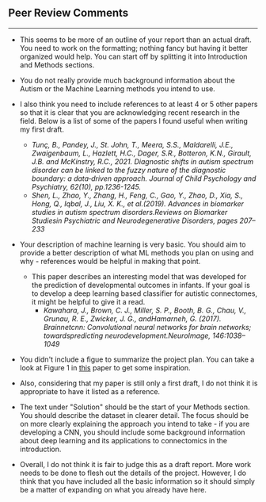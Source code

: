 
## Peer Review Comments
<hr>

- This seems to be more of an outline of your report than an actual draft. You need to
  work on the formatting; nothing fancy but having it better organized would help.
  You can start off by splitting it into Introduction and Methods sections.

- You do not really provide much background information about the Autism or the 
  Machine Learning methods you intend to use.

- I also think you need to include references to at least 4 or 5 other papers so that 
  it is clear that you are acknowledging recent research in the field. Below is a list
  of some of the papers I found useful when writing my first draft. 
  - *Tunç, B., Pandey, J., St. John, T., Meera, S.S., Maldarelli, J.E., Zwaigenbaum, L., Hazlett, H.C., Dager, S.R., Botteron, K.N., Girault, J.B. and McKinstry, R.C., 2021. Diagnostic shifts in autism spectrum disorder can be linked to the fuzzy nature of the diagnostic boundary: a data‐driven approach. Journal of Child Psychology and Psychiatry, 62(10), pp.1236-1245.*
  - *Shen, L., Zhao, Y., Zhang, H., Feng, C., Gao, Y., Zhao, D., Xia, S., Hong, Q., Iqbal, J., Liu, X. K., et al.(2019). Advances in biomarker studies in autism spectrum disorders.Reviews on Biomarker Studiesin Psychiatric and Neurodegenerative Disorders, pages 207–233*
  
- Your description of machine learning is very basic. You should aim to provide a better 
  description of what ML methods you plan on using and why - references would be helpful in
  making that point. 
  - This paper describes an interesting model that was developed for the prediction of
    developmental outcomes in infants. If your goal is to develop a deep learning based
    classifier for autistic connectomes, it might be helpful to give it a read.
    - *Kawahara, J., Brown, C. J., Miller, S. P., Booth, B. G., Chau, V., Grunau, R. E., Zwicker, J. G., andHamarneh, G. (2017).  Brainnetcnn:  Convolutional neural networks for brain networks; towardspredicting neurodevelopment.NeuroImage, 146:1038–1049*

- You didn't include a figue to summarize the project plan. You can take a look at Figure 1 in [this](https://www.sciencedirect.com/science/article/abs/pii/S1053811919304562) paper to get some inspiration.

- Also, considering that my paper is still only a first draft, I do not think it is appropriate to have it listed as a reference.

- The text under "Solution" should be the start of your Methods section. You should describe
  the dataset in clearer detail. The focus should be on more clearly explaining the approach
  you intend to take - if you are developing a CNN, you should include some background information about deep learning and its applications to connectomics in the introduction.

- Overall, I do not think it is fair to judge this as a draft report. More work needs to be
  done to flesh out the details of the project. However, I do think that you have included
  all the basic information so it should simply be a matter of expanding on what you already have here.